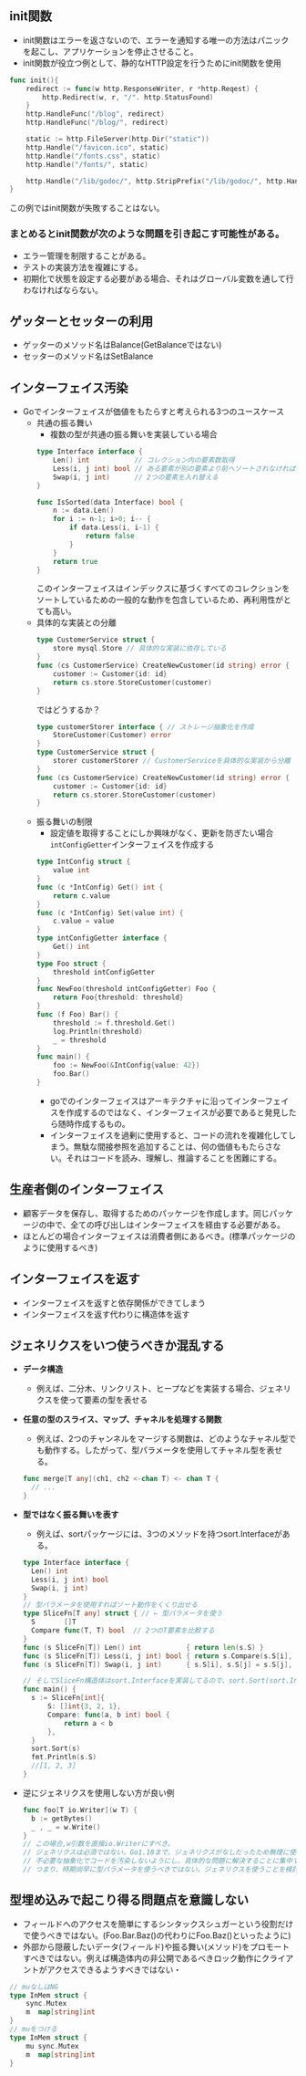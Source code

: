 ## init関数
- init関数はエラーを返さないので、エラーを通知する唯一の方法はパニックを起こし、アプリケーションを停止させること。
- init関数が役立つ例として、静的なHTTP設定を行うためにinit関数を使用
```go
func init(){
    redirect := func(w http.ResponseWriter, r *http.Reqest) {
        http.Redirect(w, r, "/". http.StatusFound)
    }
    http.HandleFunc("/blog", redirect)
    http.HandleFunc("/blog/", redirect)

    static := http.FileServer(http.Dir("static"))
    http.Handle("/favicon.ico", static)
    http.Handle("/fonts.css", static)
    http.Handle("/fonts/", static)

    http.Handle("/lib/godoc/", http.StripPrefix("/lib/godoc/", http.HandlerFunc(staticHandler)))
}
```
この例ではinit関数が失敗することはない。

### まとめるとinit関数が次のような問題を引き起こす可能性がある。
- エラー管理を制限することがある。
- テストの実装方法を複雑にする。
- 初期化で状態を設定する必要がある場合、それはグローバル変数を通して行わなければならない。

## ゲッターとセッターの利用
- ゲッターのメソッド名はBalance(GetBalanceではない)
- セッターのメソッド名はSetBalance

## インターフェイス汚染
- Goでインターフェイスが価値をもたらすと考えられる3つのユースケース
  - 共通の振る舞い
    - 複数の型が共通の振る舞いを実装している場合
    ```go
    type Interface interface {
        Len() int           // コレクション内の要素数取得
        Less(i, j int) bool // ある要素が別の要素より前へソートされなければならないか精査
        Swap(i, j int)      // 2つの要素を入れ替える
    }

    func IsSorted(data Interface) bool {
        n := data.Len()
        for i := n-1; i>0; i-- {
            if data.Less(i, i-1) {
                return false
            }
        }
        return true
    }
    ```
    このインターフェイスはインデックスに基づくすべてのコレクションをソートしているための一般的な動作を包含しているため、再利用性がとても高い。
  - 具体的な実装との分離
    ```go
    type CustomerService struct {
    	store mysql.Store // 具体的な実装に依存している
    }
    func (cs CustomerService) CreateNewCustomer(id string) error {
    	customer := Customer{id: id}
    	return cs.store.StoreCustomer(customer)
    }
    ```
    ではどうするか？
    ```go
    type customerStorer interface { // ストレージ抽象化を作成
    	StoreCustomer(Customer) error
    }
    type CustomerService struct {
    	storer customerStorer // CustomerServiceを具体的な実装から分離
    }
    func (cs CustomerService) CreateNewCustomer(id string) error {
    	customer := Customer{id: id}
    	return cs.storer.StoreCustomer(customer)
    }
    ```
  - 振る舞いの制限
    - 設定値を取得することにしか興味がなく、更新を防ぎたい場合`intConfigGetter`インターフェイスを作成する
    ```go
    type IntConfig struct {
    	value int
    }
    func (c *IntConfig) Get() int {
    	return c.value
    }
    func (c *IntConfig) Set(value int) {
    	c.value = value
    }
    type intConfigGetter interface {
	    Get() int
    }
    type Foo struct {
    	threshold intConfigGetter
    }
    func NewFoo(threshold intConfigGetter) Foo {
    	return Foo{threshold: threshold}
    }
    func (f Foo) Bar() {
    	threshold := f.threshold.Get()
    	log.Println(threshold)
    	_ = threshold
    }
    func main() {
    	foo := NewFoo(&IntConfig{value: 42})
    	foo.Bar()
    }
    ```
    - goでのインターフェイスはアーキテクチャに沿ってインターフェイスを作成するのではなく、インターフェイスが必要であると発見したら随時作成するもの。
    - インターフェイスを過剰に使用すると、コードの流れを複雑化してしまう。無駄な間接参照を追加することは、何の価値ももたらさない。それはコードを読み、理解し、推論することを困難にする。

## 生産者側のインターフェイス
- 顧客データを保存し、取得するためのパッケージを作成します。同じパッケージの中で、全ての呼び出しはインターフェイスを経由する必要がある。
- ほとんどの場合インターフェイスは消費者側にあるべき。(標準パッケージのように使用するべき)

## インターフェイスを返す
- インターフェイスを返すと依存関係ができてしまう
- インターフェイスを返す代わりに構造体を返す

## ジェネリクスをいつ使うべきか混乱する
- **データ構造**
  - 例えば、二分木、リンクリスト、ヒープなどを実装する場合、ジェネリクスを使って要素の型を表せる
- **任意の型のスライス、マップ、チャネルを処理する関数**
  - 例えば、2つのチャンネルをマージする関数は、どのようなチャネル型でも動作する。したがって、型パラメータを使用してチャネル型を表せる。
  ```go
  func merge[T any](ch1, ch2 <-chan T) <- chan T {
    // ...
  }
  ```
- **型ではなく振る舞いを表す**
  - 例えば、sortパッケージには、3つのメソッドを持つsort.Interfaceがある。
  ```go
  type Interface interface {
    Len() int
    Less(i, j int) bool
    Swap(i, j int)
  }
  // 型パラメータを使用すればソート動作をくくり出せる
  type SliceFn[T any] struct { // ← 型パラメータを使う
	S       []T
	Compare func(T, T) bool  // 2つのT要素を比較する
  }
  func (s SliceFn[T]) Len() int           { return len(s.S) }
  func (s SliceFn[T]) Less(i, j int) bool { return s.Compare(s.S[i], s.S[j]) }
  func (s SliceFn[T]) Swap(i, j int)      { s.S[i], s.S[j] = s.S[j], s.S[i] }

  // そしてSliceFn構造体はsort.Interfaceを実装してるので、sort.Sort(sort.Interface)関数を使用してスライスをソートできる。
  func main() {
  	s := SliceFn[int]{
  		S: []int{3, 2, 1},
  		Compare: func(a, b int) bool {
  			return a < b
  		},
  	}
  	sort.Sort(s)
  	fmt.Println(s.S)
    //[1, 2, 3]
  }
  ```

- 逆にジェネリクスを使用しない方が良い例
  ```go
  func foo[T io.Writer](w T) {
    b := getBytes()
    _ , _ = w.Write()
  }
  // この場合,w引数を直接io.Writerにすべき。
  // ジェネリクスは必須ではない。Go1.18まで、ジェネリクスがなしだったため無理に使用しなくてもよい
  // 不必要な抽象化でコードを汚染しないようにし、具体的な問題に解決することに集中すること
  // つまり、時期尚早に型パラメータを使うべきではない。ジェネリクスを使うことを検討するのは、定期的に決まりきったコードを書こうとする時まで待つこと。
  ```

## 型埋め込みで起こり得る問題点を意識しない
- フィールドへのアクセスを簡単にするシンタックスシュガーという役割だけで使うべきではない。(Foo.Bar.Baz()の代わりにFoo.Baz()といったように)
- 外部から隠蔽したいデータ(フィールド)や振る舞い(メソッド)をプロモートすべきではない。例えば構造体内の非公開であるべきロック動作にクライアントがアクセスできるようすべきではない・
```go
// muなしはNG
type InMem struct {
	sync.Mutex
	m  map[string]int
}
// muをつける
type InMem struct {
	mu sync.Mutex
	m  map[string]int
}

```
